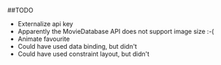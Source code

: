 
##TODO
- Externalize api key
- Apparently the MovieDatabase API does not support image size :-(
- Animate favourite
- Could have used data binding, but didn't
- Could have used constraint layout, but didn't


